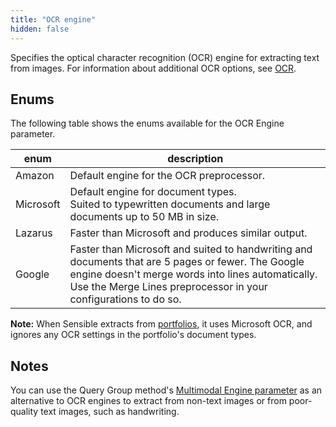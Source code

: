 ```yaml
---
title: "OCR engine"
hidden: false
---
```

Specifies the optical character recognition (OCR) engine for extracting text from images. For information about additional OCR options, see [OCR](doc:ocr).

## Enums

The following table shows the enums available for the OCR Engine parameter. 

| enum      | description                                                  |
| --------- | ------------------------------------------------------------ |
| Amazon    | Default engine for the OCR preprocessor.                     |
| Microsoft | Default engine for document types.<br/>Suited to typewritten documents and large documents up to 50 MB in size. |
| Lazarus   | Faster than Microsoft and produces similar output.           |
| Google    | Faster than Microsoft and suited to handwriting and documents that are 5 pages or fewer. The Google engine doesn't merge words into lines automatically. Use the Merge Lines preprocessor in your configurations to do so. |

**Note:** When Sensible extracts from [portfolios](doc:portfolio), it uses Microsoft OCR, and ignores any OCR settings in the portfolio's document types.

## Notes

You can use the Query Group method's [Multimodal Engine parameter](doc:query-group#parameters) as an alternative to OCR engines to extract from non-text images or from poor-quality text images, such as handwriting.